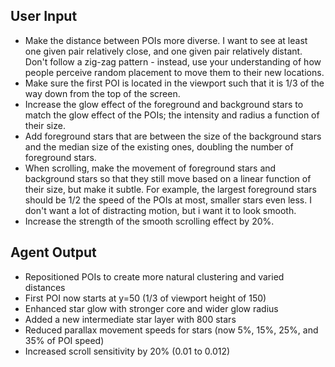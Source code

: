 ## User Input

- Make the distance between POIs more diverse. I want to see at least one given pair relatively close, and one given pair relatively distant. Don't follow a zig-zag pattern - instead, use your understanding of how people perceive random placement to move them to their new locations.
- Make sure the first POI is located in the viewport such that it is 1/3 of the way down from the top of the screen.
- Increase the glow effect of the foreground and background stars to match the glow effect of the POIs; the intensity and radius a function of their size.
- Add foreground stars that are between the size of the background stars and the median size of the existing ones, doubling the number of foreground stars.
- When scrolling, make the movement of foreground stars and background stars so that they still move based on a linear function of their size, but make it subtle. For example, the largest foreground stars should be 1/2 the speed of the POIs at most, smaller stars even less. I don't want a lot of distracting motion, but i want it to look smooth.
- Increase the strength of the smooth scrolling effect by 20%.


## Agent Output

- Repositioned POIs to create more natural clustering and varied distances
- First POI now starts at y=50 (1/3 of viewport height of 150)
- Enhanced star glow with stronger core and wider glow radius
- Added a new intermediate star layer with 800 stars
- Reduced parallax movement speeds for stars (now 5%, 15%, 25%, and 35% of POI speed)
- Increased scroll sensitivity by 20% (0.01 to 0.012)
